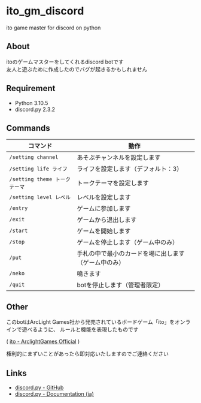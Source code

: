 # ito_gm_discord

ito game master for discord on python

## About

itoのゲームマスターをしてくれるdiscord botです  
友人と遊ぶために作成したのでバグが起きるかもしれません

## Requirement

- Python 3.10.5
- discord.py 2.3.2

## Commands

|コマンド|動作|
|---|---|
|`/setting channel`|あそぶチャンネルを設定します|
|`/setting life ライフ`|ライフを設定します（デフォルト：3）|
|`/setting theme トークテーマ`|トークテーマを設定します|
|`/setting level レベル`|レベルを設定します|
|`/entry`|ゲームに参加します|
|`/exit`|ゲームから退出します|
|`/start`|ゲームを開始します|
|`/stop`|ゲームを停止します（ゲーム中のみ）|
|`/put`|手札の中で最小のカードを場に出します（ゲーム中のみ）|
|`/neko`|鳴きます|
|`/quit`|botを停止します（管理者限定）|

## Other

このbotはArcLight Games社から発売されているボードゲーム「ito」をオンラインで遊べるように、
ルールと機能を表現したものです  

( [ito - ArclightGames Official](https://arclightgames.jp/product/ito/) )  

権利的にまずいことがあったら即対応いたしますのでご連絡ください  

## Links

- [discord.py - GitHub](https://github.com/Rapptz/discord.py)
- [discord.py - Documentation (ja)](https://discordpy.readthedocs.io/ja/latest/)
